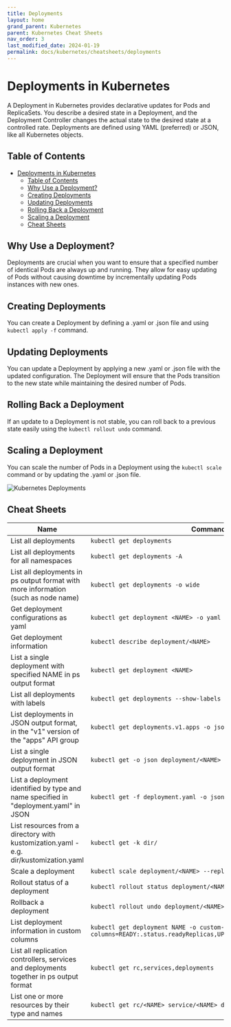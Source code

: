 ```yaml
---
title: Deployments
layout: home
grand_parent: Kubernetes
parent: Kubernetes Cheat Sheets
nav_order: 3
last_modified_date: 2024-01-19
permalink: docs/kubernetes/cheatsheets/deployments
---
```


# Deployments in Kubernetes

A Deployment in Kubernetes provides declarative updates for Pods and ReplicaSets. You describe a desired state in a Deployment, and the Deployment Controller changes the actual state to the desired state at a controlled rate. Deployments are defined using YAML (preferred) or JSON, like all Kubernetes objects.

## Table of Contents

- [Deployments in Kubernetes](#deployments-in-kubernetes)
  * [Table of Contents](#table-of-contents)
  * [Why Use a Deployment?](#why-use-a-deployment)
  * [Creating Deployments](#creating-deployments)
  * [Updating Deployments](#updating-deployments)
  * [Rolling Back a Deployment](#rolling-back-a-deployment)
  * [Scaling a Deployment](#scaling-a-deployment)
  * [Cheat Sheets](#cheat-sheets)

## Why Use a Deployment?

Deployments are crucial when you want to ensure that a specified number of identical Pods are always up and running. They allow for easy updating of Pods without causing downtime by incrementally updating Pods instances with new ones.

## Creating Deployments

You can create a Deployment by defining a .yaml or .json file and using `kubectl apply -f` command.

## Updating Deployments

You can update a Deployment by applying a new .yaml or .json file with the updated configuration. The Deployment will ensure that the Pods transition to the new state while maintaining the desired number of Pods.

## Rolling Back a Deployment

If an update to a Deployment is not stable, you can roll back to a previous state easily using the `kubectl rollout undo` command.

## Scaling a Deployment

You can scale the number of Pods in a Deployment using the `kubectl scale` command or by updating the .yaml or .json file.

![Kubernetes Deployments](https://user-cube.github.io/devops-cheatsheet/assets/images/kubernetes/deployments.svg)

## Cheat Sheets

| Name                                                                                   | Command                                                                                                      |
|----------------------------------------------------------------------------------------|--------------------------------------------------------------------------------------------------------------|
| List all deployments                                                                   | `kubectl get deployments`                                                                                    |
| List all deployments for all namespaces                                                | `kubectl get deployments -A`                                                                                 |
| List all deployments in ps output format with more information (such as node name)     | `kubectl get deployments -o wide`                                                                            |
| Get deployment configurations as yaml                                                  | `kubectl get deployment <NAME> -o yaml`                                                                      |
| Get deployment information                                                             | `kubectl describe deployment/<NAME>`                                                                         |
| List a single deployment with specified NAME in ps output format                       | `kubectl get deployment <NAME>`                                                                              |
| List all deployments with labels                                                       | `kubectl get deployments --show-labels`                                                                      |
| List deployments in JSON output format, in the "v1" version of the "apps" API group    | `kubectl get deployments.v1.apps -o json`                                                                    |
| List a single deployment in JSON output format                                         | `kubectl get -o json deployment/<NAME>`                                                                      |
| List a deployment identified by type and name specified in "deployment.yaml" in JSON   | `kubectl get -f deployment.yaml -o json`                                                                     |
| List resources from a directory with kustomization.yaml - e.g. dir/kustomization.yaml  | `kubectl get -k dir/`                                                                                        |
| Scale a deployment                                                                     | `kubectl scale deployment/<NAME> --replicas=<NUMBER>`                                                        |
| Rollout status of a deployment                                                         | `kubectl rollout status deployment/<NAME>`                                                                   |
| Rollback a deployment                                                                  | `kubectl rollout undo deployment/<NAME>`                                                                     |
| List deployment information in custom columns                                          | `kubectl get deployment NAME -o custom-columns=READY:.status.readyReplicas,UPDATED:.status.updatedReplicas`  |
| List all replication controllers, services and deployments together in ps output format| `kubectl get rc,services,deployments`                                                                        |
| List one or more resources by their type and names                                     | `kubectl get rc/<NAME> service/<NAME> deployment/<NAME>`                                                     |